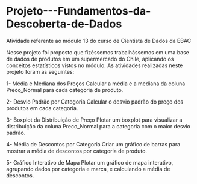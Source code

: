 # Projeto---Fundamentos-da-Descoberta-de-Dados

Atividade referente ao módulo 13 do curso de Cientista de Dados da EBAC

Nesse projeto foi proposto que fizéssemos trabalhássemos em uma base de dados de produtos em um supermercado do Chile, aplicando os conceitos estatísticos vistos no módulo.
As atividades realizadas neste projeto foram as seguintes:

1- Média e Mediana dos Preços
Calcular a média e a mediana da coluna Preco_Normal para cada categoria de produto.

2- Desvio Padrão por Categoria
Calcular o desvio padrão do preço dos produtos em cada categoria.

3- Boxplot da Distribuição de Preço
Plotar um boxplot para visualizar a distribuição da coluna Preco_Normal para a categoria com o maior desvio padrão.

4- Média de Descontos por Categoria
Criar um gráfico de barras para mostrar a média de descontos por categoria de produto.

5- Gráfico Interativo de Mapa
Plotar um gráfico de mapa interativo, agrupando dados por categoria e marca, e calculando a média de descontos.
